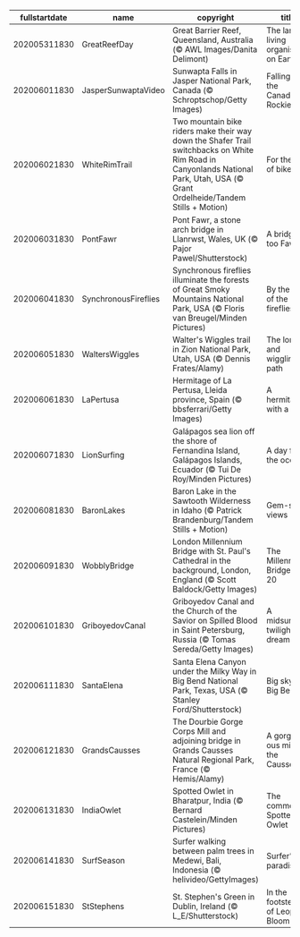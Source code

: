 |fullstartdate|name|copyright|title|image|
|--|--|--|--|--|
202005311830|GreatReefDay|Great Barrier Reef, Queensland, Australia (© AWL Images/Danita Delimont)|The largest living organism on Earth|![](/en-IN/2020/06/202005311830GreatReefDay.jpg)|
202006011830|JasperSunwaptaVideo|Sunwapta Falls in Jasper National Park, Canada (© Schroptschop/Getty Images)|Falling for the Canadian Rockies|![](/en-IN/2020/06/202006011830JasperSunwaptaVideo.jpg)|
202006021830|WhiteRimTrail|Two mountain bike riders make their way down the Shafer Trail switchbacks on White Rim Road in Canyonlands National Park, Utah, USA (© Grant Ordelheide/Tandem Stills + Motion)|For the love of bikes|![](/en-IN/2020/06/202006021830WhiteRimTrail.jpg)|
202006031830|PontFawr|Pont Fawr, a stone arch bridge in Llanrwst, Wales, UK (© Pajor Pawel/Shutterstock)|A bridge too Fawr|![](/en-IN/2020/06/202006031830PontFawr.jpg)|
202006041830|SynchronousFireflies|Synchronous fireflies illuminate the forests of Great Smoky Mountains National Park, USA (© Floris van Breugel/Minden Pictures)|By the light of the fireflies|![](/en-IN/2020/06/202006041830SynchronousFireflies.jpg)|
202006051830|WaltersWiggles|Walter's Wiggles trail in Zion National Park, Utah, USA (© Dennis Frates/Alamy)|The long and wiggling path|![](/en-IN/2020/06/202006051830WaltersWiggles.jpg)|
202006061830|LaPertusa|Hermitage of La Pertusa, Lleida province, Spain (© bbsferrari/Getty Images)|A hermitage with a view|![](/en-IN/2020/06/202006061830LaPertusa.jpg)|
202006071830|LionSurfing|Galápagos sea lion off the shore of Fernandina Island, Galápagos Islands, Ecuador (© Tui De Roy/Minden Pictures)|A day for the oceans|![](/en-IN/2020/06/202006071830LionSurfing.jpg)|
202006081830|BaronLakes|Baron Lake in the Sawtooth Wilderness in Idaho (© Patrick Brandenburg/Tandem Stills + Motion)|Gem-state views|![](/en-IN/2020/06/202006081830BaronLakes.jpg)|
202006091830|WobblyBridge|London Millennium Bridge with St. Paul's Cathedral in the background, London, England (© Scott Baldock/Getty Images)|The Millennium Bridge at 20|![](/en-IN/2020/06/202006091830WobblyBridge.jpg)|
202006101830|GriboyedovCanal|Griboyedov Canal and the Church of the Savior on Spilled Blood in Saint Petersburg, Russia (© Tomas Sereda/Getty Images)|A midsummer twilight's dream|![](/en-IN/2020/06/202006101830GriboyedovCanal.jpg)|
202006111830|SantaElena|Santa Elena Canyon under the Milky Way in Big Bend National Park, Texas, USA (© Stanley Ford/Shutterstock)|Big sky at Big Bend|![](/en-IN/2020/06/202006111830SantaElena.jpg)|
202006121830|GrandsCausses|The Dourbie Gorge Corps Mill and adjoining bridge in Grands Causses Natural Regional Park, France (© Hemis/Alamy)|A gorge-ous mill in the Causses|![](/en-IN/2020/06/202006121830GrandsCausses.jpg)|
202006131830|IndiaOwlet|Spotted Owlet in Bharatpur, India (© Bernard Castelein/Minden Pictures)|The common Spotted Owlet|![](/en-IN/2020/06/202006131830IndiaOwlet.jpg)|
202006141830|SurfSeason|Surfer walking between palm trees in Medewi, Bali, Indonesia (© helivideo/GettyImages)|Surfer’s paradise|![](/en-IN/2020/06/202006141830SurfSeason.jpg)|
202006151830|StStephens|St. Stephen's Green in Dublin, Ireland (© L_E/Shutterstock)|In the footsteps of Leopold Bloom|![](/en-IN/2020/06/202006151830StStephens.jpg)|
